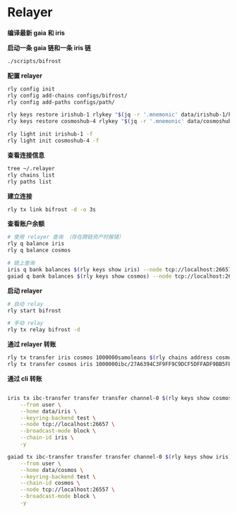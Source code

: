 # Relayer

**编译最新 gaia 和 iris**

**启动一条 gaia 链和一条 iris 链**

```bash
./scripts/bifrost
```

**配置 relayer**

```bash
rly config init
rly config add-chains configs/bifrost/
rly config add-paths configs/path/

rly keys restore irishub-1 rlykey "$(jq -r '.mnemonic' data/irishub-1/key_seed.json)"
rly keys restore cosmoshub-4 rlykey "$(jq -r '.mnemonic' data/cosmoshub-4/key_seed.json)"

rly light init irishub-1 -f
rly light init cosmoshub-4 -f
```

**查看连接信息**

```bash
tree ~/.relayer
rly chains list
rly paths list
```

**建立连接**

```bash
rly tx link bifrost -d -o 3s
```

**查看账户余额**

```bash
# 使用 relayer 查询 （存在跨链资产时报错）
rly q balance iris
rly q balance cosmos
```

```bash
# 链上查询
iris q bank balances $(rly keys show iris) --node tcp://localhost:26657
gaiad q bank balances $(rly keys show cosmos) --node tcp://localhost:26557
```

**启动 relayer**

```bash
# 自动 relay
rly start bifrost
```

```bash
# 手动 relay
rly tx relay bifrost -d
```

**通过 relayer 转账**

```bash
rly tx transfer iris cosmos 1000000samoleans $(rly chains address cosmos)
rly tx transfer cosmos iris 1000000ibc/27A6394C3F9FF9C9DCF5DFFADF9BB5FE9A37C7E92B006199894CF1824DF9AC7C $(rly chains address iris)
```

**通过 cli 转账**

```bash

iris tx ibc-transfer transfer transfer channel-0 $(rly keys show cosmos) 1000000samoleans \
    --from user \
    --home data/iris \
    --keyring-backend test \
    --node tcp://localhost:26657 \
    --broadcast-mode block \
    --chain-id iris \
    -y

gaiad tx ibc-transfer transfer transfer channel-0 $(rly keys show iris) 1000000ibc/27A6394C3F9FF9C9DCF5DFFADF9BB5FE9A37C7E92B006199894CF1824DF9AC7C \
    --from user \
    --home data/cosmos \
    --keyring-backend test \
    --chain-id cosmos \
    --node tcp://localhost:26557 \
    --broadcast-mode block \
    -y
```
